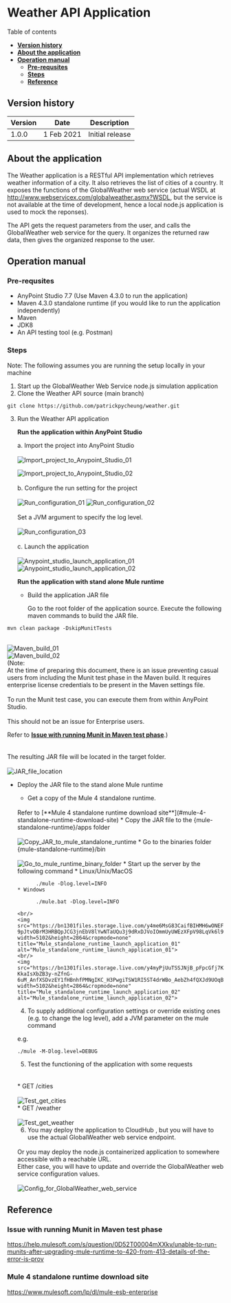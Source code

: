 # Weather API Application

  Table of contents

  * [**Version history**](#version-history)
  * [**About the application**](#about-the-application)
  * [**Operation manual**](#operation-manual)
    * [**Pre-requsites**](#pre-requsites)
    * [**Steps**](#steps)
    * [**Reference**](#reference)

## **Version history**

  | Version| Date | Description | 
  | --- | --- | --- | 
  | 1.0.0 | 1 Feb 2021 | Initial release |

## **About the application**

The Weather application is a RESTful API implementation which retrieves weather information of a city. It also retrieves the list of cities of a country. It exposes the functions of the GlobalWeather web service (actual WSDL at http://www.webservicex.com/globalweather.asmx?WSDL, but the service is not available at the time of development, hence a local node.js application is used to mock the reponses). 

The API gets the request parameters from the user, and calls the GlobalWeather web service for the query. It organizes the returned  raw data, then gives the organized response to the user.

## **Operation manual**

  ### Pre-requsites

  * AnyPoint Studio 7.7 (Use Maven 4.3.0 to run the application)
  * Maven 4.3.0 standalone runtime (if you would like to run the application independently)
  * Maven
  * JDK8
  * An API testing tool (e.g. Postman)
  ### Steps

  Note: The following assumes you are running the setup locally in your machine

  1. Start up the GlobalWeather Web Service node.js simulation application
  2. Clone the Weather API source (main branch)
    
    git clone https://github.com/patrickpycheung/weather.git

  3. Run the Weather API application

        **Run the application within AnyPoint Studio**
        
      a. Import the project into AnyPoint Studio 
        <br/>
        <br/>
        <img src="https://bn1301files.storage.live.com/y4mbsi5YjqIcax3KmJ-JvaNezgtO5iClZE5OFCDNc1LlNIKaPk8rMBXQvj0wlnBzviZef5Wmzr1V6S712zklMl_EIZbMq7utzPbRu44jCIwdwmKDwwd6ZxVFKtb90onsrhj74e-PioUX-8NSZHToU_cfU0XqPd40AmEAb13lZodgpJ7Zz7EOQWz6JsxewMImZ_G?width=5108&height=2748&cropmode=none" title="Import_project_to_Anypoint_Studio_01" alt="Import_project_to_Anypoint_Studio_01">

        <img src="https://bn1301files.storage.live.com/y4mS3tBHxcthD0VKNinSeGGOzJrgdJzME5nT_y3Y_b7GBEnoOn_C0IKYrUqZyXKj5NDi3xoShWoa-sRiCBg3BbqFNgHNCHgXeH07MROYlRzcFDH7q8l-fo_0syQlFYYtLOaGryBFlkMbFVg4ZxylnhlpCn4HIWiq1oLtwFawAkOq22HnBTGLaXe8II5fqQ0pK-0?width=1642&height=1102&cropmode=none" title="Import_project_to_Anypoint_Studio_02" alt="Import_project_to_Anypoint_Studio_02">
        <br/>
        <br/>
      b. Configure the run setting for the project
        <br/>
        <br/>
        <img src="https://bn1301files.storage.live.com/y4mVFnw2zPa99leO4o9tfzndEnp835oP1gd84ijCWC55AWd1sE1_gzl4KwuFAXP4SJp3T74BBu7MEIRtzy_MloCnTrjZpuUlz6gPBnVHolHOQMk4_P43F_k_I3QQPUEXa7igbdb2muviz9-R6YP7M_EZ16L0OQAgJbUNEUwrUQIPwvcNGi7UhDoFdp5EmuExsrQ?width=1776&height=1702&cropmode=none" title="Run_configuration_01" alt="Run_configuration_01">

        <img src="https://bn1301files.storage.live.com/y4mikOtY78hdQobJQXeK7BPJ-Ga03qiQ4GDot6RAyScBVONYWGaz7djaQoVvYpdFVz_PP0mr_NOLDrWiia7XG5MypAOY4gLVwq3zxT8-l2n-aj71RslNrvnPZEMJQG5V5-0yKwQJNYQyrCDqxHJKObePQOupBgKqlU7KGjp3e6WCauCVSLmcQPxOFx-wXc1VleV?width=3260&height=2830&cropmode=none" title="Run_configuration_02" alt="Run_configuration_02">
        <br/>
        <br/>
        Set a JVM argument to specify the log level.
        <br/>
        <br/>
        <img src="https://bn1301files.storage.live.com/y4mKzVfUj2pWkYB3YAoJxNveXcES0peTU8oKL9loF3m25ZH70hMTIbAp7rOi7429eQyIC1IuzpgEOHPz0MVISEymOM9mxgHC72jT0z2MgEm1_YzKXJOIQghDlvI9mWAY_pVCYUJMvBtmkIG4lAVxMjE4zrl6CgrsjQcU20qznjVET3rr--jkSR2FDlTaLuL97VZ?width=2308&height=2856&cropmode=none" title="Run_configuration_03" alt="Run_configuration_03">
        <br/>
        <br/>
      c. Launch the application
        <br/>
        <br/>
        <img src="https://bn1301files.storage.live.com/y4mOQXhYSI8zcl6dGnIjaPorrHDgFYeC8gDV_A8zdxaucaUHPj4V3hvzPfwE6hz8n6WRxALz-AjuBRBVT3Cwfv2gykJREAO5pV2C3aJSc2e_4Y_ppi2NcHdxNfESvR2UzHNPXs0OOTjLtzUNTsZ4pRX5HM_lDQXS4omOdI8mj__2v3TtfhxPqmvKP-6JWMRZUEW?width=1616&height=1734&cropmode=none" title="Anypoint_studio_launch_application_01" alt="Anypoint_studio_launch_application_01">

        <img src="https://bn1301files.storage.live.com/y4mBw04NiWIC9j1etMcnjEJVhtf1_8R0pBgR1iAO1uCEbdIwCaUmcSQBNMKiWQcc36DjqeZw2vZXD0AXH8wuzMuIAjirOhCo61kTHMK7uBZImBeSEeetvYLrvXBe2n5Y6aW642FpBM5xmK8ejkvfx66MSqooXwYYTeXIQLyJrOQRLJSd-7K8roSpBURMO65hNG8?width=2012&height=718&cropmode=none" title="Anypoint_studio_launch_application_02" alt="Anypoint_studio_launch_application_02">

        **Run the application with stand alone Mule runtime**

      * Build the application JAR file
      
        Go to the root folder of the application source. Execute the following maven commands to build the JAR file.

    mvn clean package -DskipMunitTests

<br/>
        <img src="https://bn1301files.storage.live.com/y4migUjq3-JLywJxm9ZLXAajSXoeNsD6LZawkB_Cv2n98dgZM4lPjg_9HPa8knRQdrzqQq7rqDIYapyCgRjdUXTG1G9Z-DFCKPI3m8_QCg_ORLQ4rogskn1P5rGENGiIo83ihxJ53B6vkRpRcPJhRo0Y8VV4hm9UfsHXCJ11w_6XlzjgkLtvNZJKvLXfEPGgLFM?width=2082&height=540&cropmode=none" title="Maven_build_01" alt="Maven_build_01">
        <br/>
        <img src="https://bn1301files.storage.live.com/y4m7iS8gcuRF01Bx8UguciNV-pPQdXk1XNPnIIs-1XIjTYkOw3HezNb-k_2jeaCav--HzOONkVdErz979HmElZgQ18pz8zPyMmbej8jf6E13g4DQDvrryVjaBK99fXzH9hVCRq61NPj97AyD-xhe9YEAgRPaHB_lXG5ztyVfhPP2JurKJYK1vk2LG7u4gtmen0c?width=2982&height=422&cropmode=none" title="Maven_build_02" alt="Maven_build_02">

<br/>
        (Note:<br/>
        At the time of preparing this document, there is an issue preventing casual users from including the Munit test phase in the Maven build. It requires enterprise license credentials to be present in the Maven settings file. 
<br/>
<br/>
        To run the Munit test case, you can execute them from within AnyPoint Studio.
<br/>
<br/>
        This should not be an issue for Enterprise users.
        
  Refer to [**Issue with running Munit in Maven test phase**](#issue-with-running-munit-in-maven-test-phase).)
<br/>
<br/>
<br/>
        The resulting JAR file will be located in the target folder.
        <br/>
        <br/>
        <img src="https://bn1301files.storage.live.com/y4mgZ9aQCPEbP6hzzUz0U8gvETXIf2Anzfm4MX1cUFC3soYOyCqOJVB8woj9J5xPQ1UDURo_hv8I1sxqNwq4bUHmvL7z1mmrgfwX8VewWpWwrrfuWLzyLmqP5ZiKqewZESD4TQjUZYcjd8Qq6xlNATOpnMbZA5GACF5WIzRaQa5lMHX8mocs_Pi8jTOsp3YDXDX?width=1468&height=440&cropmode=none" title="JAR_file_location" alt="JAR_file_location">
        <br/>

* Deploy the JAR file to the stand alone Mule runtime
   * Get a copy of the Mule 4 standalone runtime.
    <br/>
   Refer to [**Mule 4 standalone runtime download site**](#mule-4-standalone-runtime-download-site)
   * Copy the JAR file to the {mule-standalone-runtime}/apps folder
      <br/>
      <br/>
      <img src="https://bn1301files.storage.live.com/y4m8aYCDncDCbIu2_sTchDEDeombWda6dnJb5D_Pzg3eoPqcFcEppwFFLfMOeW8E_7D3g83y4UhrzoGdDR9wguT8qrGE8Ho63v5FPVShj-9uCCLj963MexHEb-JW4IsYogGig3MyqTP8WihVGUF5-_yLJH6xqmrtJ7T8Figuvh1Ef7P3vdbuSY9GtW_so-SARla?width=1692&height=692&cropmode=none" title="Copy_JAR_to_mule_standalone_runtime" alt="Copy_JAR_to_mule_standalone_runtime">
   * Go to the binaries folder {mule-standalone-runtime}/bin
    <br/>
    <br/>
      <img src="https://bn1301files.storage.live.com/y4m1pUajqdwbuZv3B7MLqstkTe_QfaZItlVwczdRlc5nNFLWH0nGjzAzSE-Z1c5ZLHlgpwDyg7cffRNk9wqGC1pdmiizDlwcF-bD1-FVsy8XdpuS5_Z5sdJQX1_I9-1tMeC7gYCPsDwkTca0chpj-VALean6NpXEC_6gNa3WSLEJLTPCJ3l1dXu6ajGLTEQFwEd?width=1484&height=692&cropmode=none" title="Go_to_mule_runtime_binary_folder" alt="Go_to_mule_runtime_binary_folder">
   * Start up the server by the following command
      * Linux/Unix/MacOS

            ./mule -Dlog.level=INFO
      * Windows

            ./mule.bat -Dlog.level=INFO

      <br/>
      <img src="https://bn1301files.storage.live.com/y4me6MsG83CaifBIHMH6wONEFIpTsJe1MZAciMxmZvUICLU-9pJtvOBrM3HRBQpJCG3jnEbV8lYwNTaUQu3j9dRxDJVoIOmmUyUWEzXFpV98LqVk6l9SXCiSi7YgCg7w6wi_I7zH1sEF3z31z3vybizRf42glHrg6fRgJpKrhcX6V8VHXqaWXa2aGPoLawOzNgd?width=5102&height=2864&cropmode=none" title="Mule_standalone_runtime_launch_application_01" alt="Mule_standalone_runtime_launch_application_01">
      <br/>
      <img src="https://bn1301files.storage.live.com/y4myPjUuTSSJNjB_pFpcGfj7K9NE_4E-KkaIsXbZB3y-nZfnG-6uM_AnfXSDvzEY1fHBnhfPMNgIKC_H3PwgiTSW1RI5ST4drWBo_AebZh4fQXJd9UOqBrFSo_bW3bROP7spKLOXUuaSWviaSCfG89DHWn6Vq1joTtWujsaES0qKjkJvR117PRG1q3suYDCcMDZ?width=5102&height=2864&cropmode=none" title="Mule_standalone_runtime_launch_application_02" alt="Mule_standalone_runtime_launch_application_02">

   4. To supply additional configuration settings or override existing ones (e.g. to change the log level), add a JVM parameter on the mule command
   
   e.g.
  
      ./mule -M-Dlog.level=DEBUG

   5. Test the functioning of the application with some requests
    <br/>
    <br/>
  * GET /cities
      <br/>
      <br/>
      <img src="https://bn1301files.storage.live.com/y4mu38NO90LmVB8QWap-SOEBxLwmoWQykL7Uw68Ax5DM78KXfUXk3iHFEwA4kK-jag-DB_4ckWl7OiIyHYs21jMLVTzYZRIW4YGUtOmEpWY9ifTIn8SUUuWHIuhe63t4wvOLaZL42wXbOr6U4UquXGnuwyvNuPlq-6-_j18lie2I5jDuorIWNNjtfIzbNCXvyAA?width=4524&height=2548&cropmode=none" title="Test_get_cities" alt="Test_get_cities">
      <br/>
  * GET /weather
      <br/>
      <br/>
      <img src="https://bn1301files.storage.live.com/y4mdk-VFFGfc7AHC_XEaViCrPmbwPSxVL-XoajlervaMzatDImlovElGbyEfG8SQIokMvQeRtRFLGuMznKJNVsGuKOCWB0oojsIsY-NJmKhpKypLmzG3iHiS6Y0lye7F3fDpffmYC4BkYNLT2GZNHaht39rAiFw2YmZSNTab2FnHtgEtb8m96HmOx90yP45dWE1?width=4524&height=896&cropmode=none" title="Test_get_weather" alt="Test_get_weather">

   6. You may deploy the application to CloudHub , but you will have to use the actual GlobalWeather web service endpoint.
   <br/>
   Or you may deploy the node.js containerized application to somewhere accessible with a reachable URL.
   <br/>
  Either case, you will have to update and override the GlobalWeather web service configuration values.
   <br/>
   <br/>

  <img src="https://bn1301files.storage.live.com/y4meMYOMGOCvXk0mUFzwtLuomrFg8L93gdYHAeXvBFxm2jdXy1WO-CooMNnQ7n9WmhLlcgnDLlH0d8bZPPO_Ru5_P5I9FxeoA4ObasBRDsTcB5S0ArD3G45C-v1k6tm5ZIes8skSDzONT6h0pRK-g6xhZcYSkwytDPxjtc8ZCt1GZsb0YiTRP_XmAU7sLf-Vwv7?width=866&height=180&cropmode=none" title="Config_for_GlobalWeather_web_service" alt="Config_for_GlobalWeather_web_service">

## **Reference**

### **Issue with running Munit in Maven test phase**
https://help.mulesoft.com/s/question/0D52T00004mXXkv/unable-to-run-munits-after-upgrading-mule-runtime-to-420-from-413-details-of-the-error-is-prov

### **Mule 4 standalone runtime download site**
https://www.mulesoft.com/lp/dl/mule-esb-enterprise
